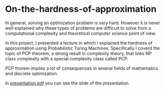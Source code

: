 # On-the-hardness-of-approximation


In general, solving an optimization problem is very hard. However it is never well explained why these types of problems are difficult to solve from a computational complexity and theoretical computer science point of view.

In this project, I presented a lecture in which I explained the hardness of approximation using Probabilistic Turing Machines. Specifically I coverd the topic of PCP theorem, a strong result in complexity theory, that links NP class complexity with a special complexity class called PCP.

PCP thorem implies a lot of consequences in several fields of mathematics and discrete optimization.

In [presentation.pdf](https://github.com/senad96/On-the-hardness-of-approximation/blob/main/presentation.pdf) you can see the slide of the presentation.

